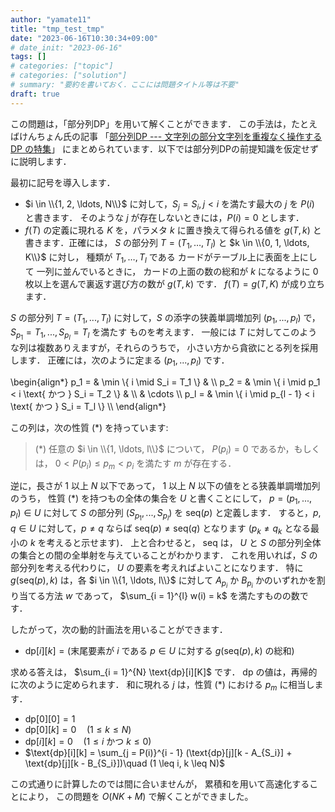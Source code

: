```yaml
---
author: "yamate11"
title: "tmp_test_tmp"
date: "2023-06-16T10:30:34+09:00"
# date_init: "2023-06-16"
tags: []
# categories: ["topic"]
# categories: ["solution"]
# summary: "要約を書いておく．ここには問題タイトル等は不要" 
draft: true
---
```


<!-- タイトルはキーワードがインデックスされないかもしれないので，
     ここに書いておく -->
<!-- AtCoder *** Contest xxx - A*C xxx F - 問題タイトル の解法です．-->


この問題は，「部分列DP」を用いて解くことができます．
この手法は，たとえばけんちょん氏の記事
「[部分列DP \-\-\- 文字列の部分文字列を重複なく操作する DP の特集](https://qiita.com/drken/items/a207e5ae3ea2cf17f4bd)」
にまとめられています．以下では部分列DPの前提知識を仮定せずに説明します．

最初に記号を導入します．

* $i \in \\{1, 2, \ldots, N\\}$ に対して，$S_j = S_i, j < i$ を満たす最大の
  $j$ を $P(i)$ と書きます．
  そのような $j$ が存在しないときには，$P(i) = 0$ とします．
* $f(T)$ の定義に現れる $K$ を，パラメタ $k$ に置き換えて得られる値を
  $g(T, k)$ と書きます．正確には，
  $S$ の部分列 $T = (T_1, \ldots, T_l)$ と
  $k \in \\{0, 1, \ldots, K\\}$ に対し，
  種類が $T_1, \ldots, T_l$ である カードがテーブル上に表面を上にして
  一列に並んでいるときに，
  カードの上面の数の総和が $k$ になるように
  $0$ 枚以上を選んで裏返す選び方の数が $g(T, k)$ です．
  $f(T) = g(T, K)$ が成り立ちます．

$S$ の部分列 $T = (T_1, ..., T_l)$ に対して，$S$ の添字の狭義単調増加列
$(p_1, ..., p_l)$ で，$S_{p_1} = T_1, ..., S_{p_l} = T_l$ を満たす
ものを考えます．
一般には $T$ に対してこのような列は複数ありえますが，それらのうちで，
小さい方から貪欲にとる列を採用します．
正確には，次のように定まる $(p_1, ..., p_l)$ です．

\begin{align*}
  p_1 = & \min \\{ i \mid S_i = T_1 \\}  & \\\\
  p_2 = & \min \\{ i \mid p_1 < i \text{ かつ } S_i = T_2 \\} & \\\\
  & \cdots \\\\
  p_l = & \min \\{ i \mid p_{l - 1} < i \text{ かつ } S_i = T_l \\} \\\\
\end{align*}

この列は，次の性質 (*) を持っています:

> (*) 任意の $i \in \\{1, \ldots, l\\}$ について，
>     $P(p_i) = 0$ であるか，もしくは，
>     $0 < P(p_i) \leq p_m < p_i$ を満たす $m$ が存在する．

逆に，長さが $1$ 以上 $N$ 以下であって，
$1$ 以上 $N$ 以下の値をとる狭義単調増加列のうち，
性質 (*) を持つもの全体の集合を $U$ と書くことにして，
$p = (p_1, ..., p_l) \in U$ に対して 
$S$ の部分列 $(S_{p_1}, ..., S_{p_l})$ を $\text{seq}(p)$ と定義します．
すると，$p, q \in U$ に対して，$p \neq q$ ならば
$\text{seq}(p) \neq \text{seq}(q)$
となります ($p_k \neq q_k$ となる最小の $k$ を考えると示せます)．
上と合わせると，
$\text{seq}$ は，
$U$ と $S$ の部分列全体の集合との間の全単射を与えていることがわかります．
これを用いれば，$S$ の部分列を考える代わりに，
$U$ の要素を考えればよいことになります．
特に $g(\text{seq}(p), k)$ は，各 $i \in \\{1, \ldots, l\\}$ に対して
$A_{p_i}$ か $B_{p_i}$ かのいずれかを割り当てる方法 $w$ であって，
$\sum_{i = 1}^{l} w(i) = k$ を満たすものの数です．

したがって，次の動的計画法を用いることができます．

* $\text{dp}[i][k] = \text{(末尾要素が $i$ である $p \in U$ に対する
  $g(\text{seq}(p), k)$ の総和)}$

求める答えは，
$\sum_{i = 1}^{N} \text{dp}[i][K]$
です．
$\text{dp}$ の値は，再帰的に次のように定められます．
和に現れる $j$ は，性質 (*) における $p_m$ に相当します．


* $\text{dp}[0][0] = 1$
* $\text{dp}[0][k] = 0 \quad (1 \leq k \leq N)$
* $\text{dp}[i][k] = 0 \quad (1 \leq i \text{ かつ } k \leq 0)$
* $\text{dp}[i][k]
   = \sum_{j = P(i)}^{i - 1} (\text{dp}[j][k - A_{S_i}] + \text{dp}[j][k - B_{S_i}])\quad (1 \leq i, k \leq N)$

この式通りに計算したのでは間に合いませんが，
累積和を用いて高速化することにより，
この問題を $O(NK+M)$ で解くことができました。
